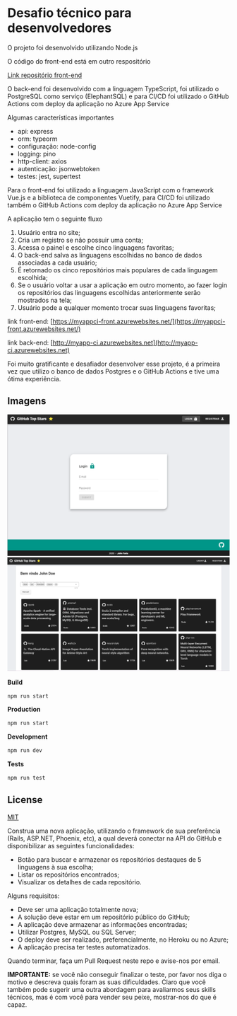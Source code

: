 # Desafio técnico para desenvolvedores

O projeto foi desenvolvido utilizando Node.js 

O código do front-end está em outro respositório

[Link repositório front-end](https://github.com/johnfaria/vue-front-challenge/)

O back-end foi desenvolvido com a linguagem TypeScript, foi utilizado o PostgreSQL como serviço (ElephantSQL) e para CI/CD foi utilizado o GitHub Actions com deploy da aplicação no Azure App Service

Algumas características importantes
* api: express 
* orm: typeorm
* configuração: node-config
* logging: pino
* http-client: axios
* autenticação: jsonwebtoken
* testes: jest, supertest

Para o front-end foi utilizado a linguagem JavaScript com o framework Vue.js e a biblioteca de componentes Vuetify, para CI/CD foi utilizado também o GitHub Actions com deploy da aplicação no Azure App Service

A aplicação tem o seguinte fluxo

1. Usuário entra no site; 
2. Cria um registro se não possuir uma conta;
3. Acessa o painel e escolhe cinco linguagens favoritas;
4. O back-end salva as linguagens escolhidas no banco de dados associadas a cada usuário;
5. É retornado os cinco repositórios mais populares de cada linguagem escolhida;
6. Se o usuário voltar a usar a aplicação em outro momento, ao fazer login os repositórios das linguagens escolhidas anteriormente serão mostrados na tela;
7. Usuário pode a qualquer momento trocar suas linguagens favoritas;

link front-end:
[https://myappci-front.azurewebsites.net/](https://myappci-front.azurewebsites.net/)

link back-end:
[http://myapp-ci.azurewebsites.net](http://myapp-ci.azurewebsites.net)

Foi muito gratificante e desafiador desenvolver esse projeto, é a primeira vez que utilizo o banco de dados Postgres e o GitHub Actions e tive uma ótima experiência.

## Imagens

<img src="/images/login.png" alt="login" width="600"/>

<img src="/images/painel.png" alt="painel" width="600"/>


**Build**

```bash
npm run start
```

**Production**

```bash
npm run start
```

**Development**

```bash
npm run dev
```

**Tests**

```bash
npm run test
```

## License
[MIT](https://choosealicense.com/licenses/mit/)

Construa uma nova aplicação, utilizando o framework de sua preferência (Rails, ASP.NET, Phoenix, etc), a qual deverá conectar na API do GitHub e disponibilizar as seguintes funcionalidades:

- Botão para buscar e armazenar os repositórios destaques de 5 linguagens à sua escolha;
- Listar os repositórios encontrados;
- Visualizar os detalhes de cada repositório.

Alguns requisitos:

- Deve ser uma aplicação totalmente nova;
- A solução deve estar em um repositório público do GitHub;
- A aplicação deve armazenar as informações encontradas;
- Utilizar Postgres, MySQL ou SQL Server;
- O deploy deve ser realizado, preferencialmente, no Heroku ou no Azure;
- A aplicação precisa ter testes automatizados.

Quando terminar, faça um Pull Request neste repo e avise-nos por email.

**IMPORTANTE:** se você não conseguir finalizar o teste, por favor nos diga o motivo e descreva quais foram as suas dificuldades. Claro que você também pode sugerir uma outra abordagem para avaliarmos seus skills técnicos, mas é com você para vender seu peixe, mostrar-nos do que é capaz.
